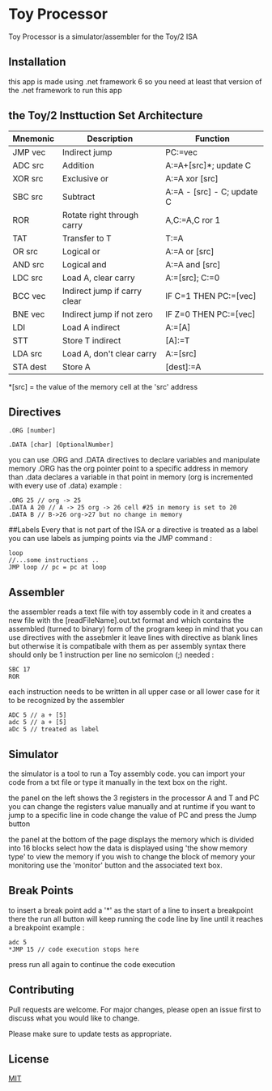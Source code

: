 # Toy Processor

Toy Processor is a simulator/assembler for the Toy/2 ISA 

## Installation

this app is made using .net framework 6 so
you need at least that version of the .net framework to run this app

## the Toy/2 Insttuction Set Architecture
| Mnemonic    |            Description          |         Function          |
| ----------- | --------------------------------|---------------------------|
| JMP vec     | Indirect jump                   | PC:=vec                   |
| ADC src     | Addition                        | A:=A+[src]*; update C      |
| XOR src     | Exclusive or                    | 	A:=A xor [src]          |
| SBC src     | Subtract                        |A:=A - [src] - C; update C |
| 	ROR       | Rotate right through carry      | A,C:=A,C ror 1            |
|   TAT       | Transfer to T                   | 	T:=A                    |
| 	OR src    | Logical or                      | 	A:=A or [src]           |
| 	AND src   | Logical and                     | 	A:=A and [src]          |
| 	LDC src   | Load A, clear carry             | 	A:=[src]; C:=0          |
| 	BCC vec   | Indirect jump if carry clear    | 	IF C=1 THEN PC:=[vec]   |
| 	BNE vec   | Indirect jump if not zero       | 	IF Z=0 THEN PC:=[vec]   |
|     LDI     | Load A indirect                 | 	A:=[A]                  |
| 	  STT     | Store T indirect                | 	[A]:=T                  |
| 	LDA src   | Load A, don't clear carry       | 	A:=[src]                |
| 	STA dest  | Store A                         | 	[dest]:=A               |

*[src] = the value of the memory cell at the 'src' address
## Directives
``` 
.ORG [number]
```
``` 
.DATA [char] [OptionalNumber]
```
you can use .ORG and .DATA directives to declare variables and manipulate memory 
.ORG has the org pointer point to a specific address in memory 
than .data declares a variable in that point in memory
(org is incremented with every use of .data)
example : 
```
.ORG 25 // org -> 25  
.DATA A 20 // A -> 25 org -> 26 cell #25 in memory is set to 20
.DATA B // B->26 org->27 but no change in memory  
```
##Labels
Every that is not part of the ISA or a directive is treated as a label
you can use labels as jumping points via the JMP command :
```
loop
//...some instructions ..
JMP loop // pc = pc at loop
```
## Assembler
the assembler reads a text file with toy assembly code in it and creates a new file
with the [readFileName].out.txt format and which contains the assembled (turned to binary) form of the program
keep in mind that you can use directives with the assebmler it leave lines with directive as blank lines but otherwise it is compatibale with them 
as per assembly syntax there should only be 1 instruction per line no semicolon (;) needed :
```
SBC 17
ROR 
```
each instruction needs to be written in all upper case or all lower case for it to be recognized by the assembler
```
ADC 5 // a + [5]
adc 5 // a + [5]
aDc 5 // treated as label
```
## Simulator
the simulator is a tool to run a Toy assembly code.
you can import your code from a txt file or type it manually in the text box on the right.

the panel on the left shows the 3 registers in the processor A and T and PC
you can change the registers value manually and at runtime
if you want to jump to a specific line in code change the value of PC and press the Jump button

the panel at the bottom of the page displays the memory which is divided into 16 blocks
 select how the data is displayed using 'the show memory type' to view the memory
if you wish to change the block of memory your monitoring use the 'monitor' button
and the associated text box.
## Break Points
to insert a break point add a '*' as the start of a line to insert a breakpoint there
the run all button will keep running the code line by line until it reaches a breakpoint 
example :
```
adc 5
*JMP 15 // code execution stops here
```
press run all again to continue the code execution

## Contributing

Pull requests are welcome. For major changes, please open an issue first
to discuss what you would like to change.

Please make sure to update tests as appropriate.

## License

[MIT](https://choosealicense.com/licenses/mit/)
